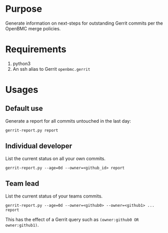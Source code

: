 # Purpose

Generate information on next-steps for outstanding Gerrit commits per
the OpenBMC merge policies.

# Requirements

1. python3
2. An ssh alias to Gerrit `openbmc.gerrit`

# Usages

## Default use

Generate a report for all commits untouched in the last day:

```gerrit-report.py report```

## Individual developer

List the current status on all your own commits.

```gerrit-report.py --age=0d --owner=<github_id> report```

## Team lead

List the current status of your teams commits.

```gerrit-report.py --age=0d --owner=<github0> --owner=<github1> ... report```

This has the effect of a Gerrit query such as
`(owner:github0 OR owner:github1)`.
